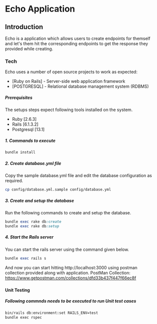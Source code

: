 # Echo Application
## Introduction

Echo is a application which allows users to create endpoints for themself and  let's them hit the corresponding endpoints to get the response they provided while creating.

### Tech

Echo uses a number of open source projects to work as expected:

- [Ruby on Rails] - Server-side web application framework
- [POSTGRESQL] - Relational database management system (RDBMS)

##### Prerequisites

The setups steps expect following tools installed on the system.

- Ruby [2.6.3]
- Rails [6.1.3.2]
- Postgresql [13.1]

##### 1. Commands to execute

```bash
bundle install
```

##### 2. Create database.yml file

Copy the sample database.yml file and edit the database configuration as required.

```bash
cp config/database.yml.sample config/database.yml
```

##### 3. Create and setup the database

Run the following commands to create and setup the database.

```ruby
bundle exec rake db:create
bundle exec rake db:setup
```

##### 4. Start the Rails server

You can start the rails server using the command given below.

```ruby
bundle exec rails s
```

And now you can start hitting http://localhost:3000 using postman collection provided
along with application.
PostMan Collection: https://www.getpostman.com/collections/dfd33b437f447f66ec8f
##### 



#### Unit Testing

##### Following commnds needs to be executed to run Unit test cases 

```sh
bin/rails db:environment:set RAILS_ENV=test
bundle exec rspec
```